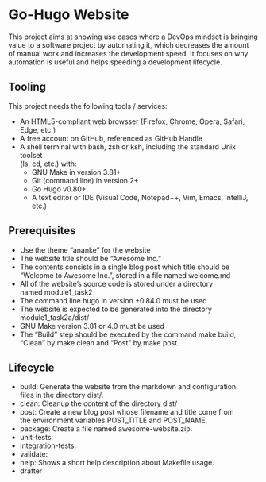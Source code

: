 
# Go-Hugo Website

This project aims at showing use cases where a DevOps mindset is bringing \
value to a software project by automating it, which decreases the amount \
of manual work and increases the development speed. It focuses on why \
automation is useful and helps speeding a development lifecycle.

## Tooling

This project needs the following tools / services:

* An HTML5-compliant web browsser (Firefox, Chrome, Opera, Safari, Edge, etc.)
* A free account on GitHub, referenced as GitHub Handle
* A shell terminal with bash, zsh or ksh, including the standard Unix toolset \
(ls, cd, etc.) with:
  * GNU Make in version 3.81+
  * Git (command line) in version 2+
  * Go Hugo v0.80+.
  * A text editor or IDE (Visual Code, Notepad++, Vim, Emacs, IntelliJ, etc.)

## Prerequisites

* Use the theme “ananke” for the website
* The website title should be “Awesome Inc.”
* The contents consists in a single blog post which title should be \
“Welcome to Awesome Inc.”, stored in a file named welcome.md
* All of the website’s source code is stored under a directory \
named module1_task2
* The command line hugo in version +0.84.0 must be used
* The website is expected to be generated into the directory \
module1_task2a/dist/
* GNU Make version 3.81 or 4.0 must be used
* The “Build” step should be executed by the command make build, \
“Clean” by make clean and “Post” by make post.

## Lifecycle

* build: Generate the website from the markdown and configuration \
files in the directory dist/.
* clean: Cleanup the content of the directory dist/
* post: Create a new blog post whose filename and title come from \
the environment variables POST_TITLE and POST_NAME.
* package: Create a file named awesome-website.zip.
* unit-tests:
* integration-tests:
* validate:
* help: Shows a short help description about Makefile usage.
* drafter
